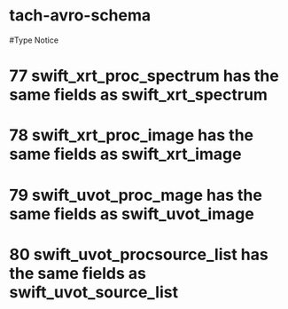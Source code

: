 # tach-avro-schema

#Type Notice 
#  77 swift_xrt_proc_spectrum      has the same fields as    swift_xrt_spectrum
#  78 swift_xrt_proc_image         has the same fields as    swift_xrt_image
#  79 swift_uvot_proc_mage         has the same fields as    swift_uvot_image
#  80 swift_uvot_procsource_list   has the same fields as    swift_uvot_source_list


